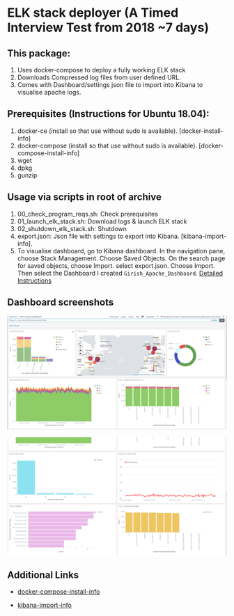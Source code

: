 # ELK stack deployer (A Timed Interview Test from 2018 ~7 days)

## This package:
1. Uses docker-compose to deploy a fully working ELK stack
2. Downloads Compressed log files from user defined URL.
3. Comes with Dashboard/settings json file to import into Kibana to visualise apache logs.

## Prerequisites (Instructions for Ubuntu 18.04):
1. docker-ce (install so that use without sudo is available). [docker-install-info]
2. docker-compose (install so that use without sudo is available). [docker-compose-install-info]
3. wget
4. dpkg
5. gunzip

## Usage via scripts in root of archive
1. 00_check_program_reqs.sh: Check prerequisites
2. 01_launch_elk_stack.sh: Download logs & launch ELK stack
3. 02_shutdown_elk_stack.sh: Shutdown
4. export.json: Json file with settings to export into Kibana. [kibana-import-info].
5. To visualise dashboard, go to Kibana dashboard. In the navigation pane, choose Stack Management. Choose Saved Objects. On the search page for saved objects, choose Import. select export.json. Choose Import. Then select the Dashboard I created `Girish_Apache_Dashboard`. [Detailed Instructions](https://aws.amazon.com/blogs/big-data/export-and-import-kibana-dashboards-with-amazon-es/#:~:text=Dashboard%20import&text=the%20following%20steps%3A-,Log%20in%20to%20the%20Kibana%20dashboard.,for%20saved%20objects%2C%20choose%20Import.)

## Dashboard screenshots

![Dashboard 01](./images/Dashboard01.png)

![Dashboard 02](./images/Dashboard02.png)

## Additional Links
* [docker-compose-install-info](https://www.digitalocean.com/community/tutorials/how-to-install-docker-compose-on-ubuntu-18-04)

* [kibana-import-info](https://aws.amazon.com/blogs/big-data/export-and-import-kibana-dashboards-with-amazon-es/#:~:text=Dashboard%20import&text=the%20following%20steps%3A-,Log%20in%20to%20the%20Kibana%20dashboard.,for%20saved%20objects%2C%20choose%20Import.)
